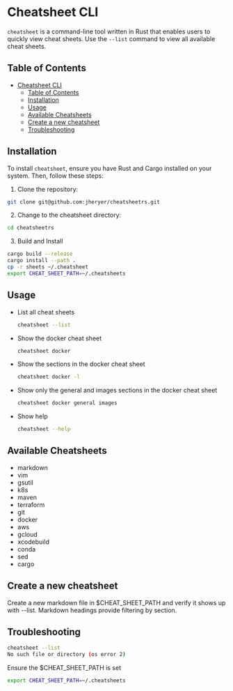 # Cheatsheet CLI

`cheatsheet` is a command-line tool written in Rust that enables users to quickly view cheat sheets.  Use the `--list` command to view all available cheat sheets.

## Table of Contents

- [Cheatsheet CLI](#cheatsheet-cli)
  - [Table of Contents](#table-of-contents)
  - [Installation](#installation)
  - [Usage](#usage)
  - [Available Cheatsheets](#available-cheatsheets)
  - [Create a new cheatsheet](#create-a-new-cheatsheet)
  - [Troubleshooting](#troubleshooting)

## Installation

To install `cheatsheet`, ensure you have Rust and Cargo installed on your system. Then, follow these steps:

1. Clone the repository:

```sh
git clone git@github.com:jheryer/cheatsheetrs.git
```

2. Change to the cheatsheet directory:
```sh
cd cheatsheetrs
```
3. Build and Install
```sh
cargo build --release
cargo install --path .
cp -r sheets ~/.cheatsheet
export CHEAT_SHEET_PATH=~/.cheatsheets
```

## Usage
* List all cheat sheets
  ```sh
  cheatsheet --list
  ```
* Show the docker cheat sheet
  ```sh
  cheatsheet docker
  ```
* Show the sections in the docker cheat sheet
  ```sh
  cheatsheet docker -l
  ```
* Show only the general and images sections in the docker cheat sheet
  ```sh
  cheatsheet docker general images
  ``` 
* Show help
  ```sh
  cheatsheet --help
  ``` 


## Available Cheatsheets
* markdown
* vim
* gsutil
* k8s
* maven
* terraform
* git
* docker
* aws
* gcloud
* xcodebuild
* conda
* sed
* cargo

## Create a new cheatsheet
Create a new markdown file in $CHEAT_SHEET_PATH and verify it shows up with --list. Markdown headings provide filtering by section.


## Troubleshooting
```sh
cheatsheet --list
No such file or directory (os error 2)
```
Ensure the $CHEAT_SHEET_PATH is set
```sh
export CHEAT_SHEET_PATH=~/.cheatsheets
```
